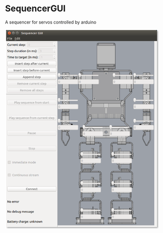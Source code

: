 # SequencerGUI
A sequencer for servos controlled by arduino

![alt tag](https://raw.githubusercontent.com/FabLabAQ/Marvin/master/SequencerGUI/screenshot.png)
